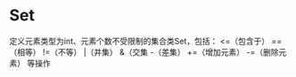 Set
===

定义元素类型为int、元素个数不受限制的集合类Set，包括：
	<=（包含于）
	==（相等）
	!=（不等）
	|（并集）
	&（交集
	-（差集）
	+=（增加元素）
	-=（删除元素）
等操作